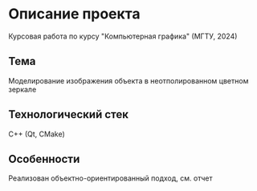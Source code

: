 # Описание проекта

Курсовая работа по курсу "Компьютерная графика" (МГТУ, 2024)

## Тема

Моделирование изображения объекта в неотполированном цветном зеркале

## Технологический стек

C++ (Qt, CMake)

## Особенности

Реализован объектно-ориентированный подход, см. отчет
